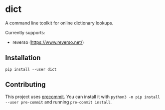 dict
====

A command line toolkit for online dictionary lookups.

Currently supports:

- reverso (https://www.reverso.net/)

## Installation

```
pip install --user dict
```

## Contributing

This project uses [precommit](https://pre-commit.com/). You can install it with
`python3 -m pip install --user pre-commit` and running `pre-commit install`.
